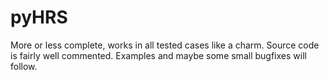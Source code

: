 pyHRS
=====
More or less complete, works in all tested cases like a charm. Source
code is fairly well commented. Examples and maybe some small bugfixes
will follow.
